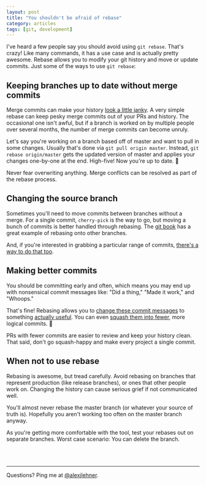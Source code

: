 ```yaml
---
layout: post
title: "You shouldn't be afraid of rebase"
category: articles
tags: [git, development]
---
```


I've heard a few people say you should avoid using `git rebase`. That's crazy! Like many commands, it has a use case and is actually pretty awesome. Rebase allows you to modify your git history and move or update commits. Just some of the ways to use `git rebase`:

## Keeping branches up to date without merge commits

Merge commits can make your history [look a little janky](https://twitter.com/HenryHoffman/status/694184106440200192). A very simple rebase can keep pesky merge commits out of your PRs and history. The occasional one isn't awful, but if a branch is worked on by multiple people over several months, the number of merge commits can become unruly.

Let's say you're working on a branch based off of master and want to pull in some changes. Usually that's done via `git pull origin master`. Instead, `git rebase origin/master` gets the updated version of master and applies your changes one-by-one at the end. High-five! Now you're up to date. :raised_hands:

Never fear overwriting anything. Merge conflicts can be resolved as part of the rebase process.

## Changing the source branch

Sometimes you'll need to move commits between branches without a merge. For a single commit, `cherry-pick` is the way to go, but moving a bunch of commits is better handled through rebasing. The [git book](http://git-scm.com/book/ch3-6.html#More-Interesting-Rebases) has a great example of rebasing onto other branches.

And, if you're interested in grabbing a particular range of commits, [there's a way to do that too](https://ariejan.net/2010/06/10/cherry-picking-specific-commits-from-another-branch/).

## Making better commits

You should be committing early and often, which means you may end up with nonsensical commit messages like: "Did a thing," "Made it work," and "Whoops."

That's fine! Rebasing allows you to [change these commit messages](https://coderwall.com/p/_thg9a/reword-a-git-commit-message) to something [actually useful](http://chris.beams.io/posts/git-commit/). You can even [squash them into fewer](http://gitready.com/advanced/2009/02/10/squashing-commits-with-rebase.html), more logical commits. :tada:

PRs with fewer commits are easier to review and keep your history clean. That said, don't go squash-happy and make every project a single commit.

## When not to use rebase

Rebasing is awesome, but tread carefully. Avoid rebasing on branches that represent production (like release branches), or ones that other people work on. Changing the history can cause serious grief if not communicated well.

You'll almost never rebase the master branch (or whatever your source of truth is). Hopefully you aren't working too often on the master branch anyway.

As you're getting more comfortable with the tool, test your rebases out on separate branches. Worst case scenario: You can delete the branch.

<br><br>

---

Questions? Ping me at [@alexjlehner](https://twitter.com/AlexJLehner "Alex on Twitter").

